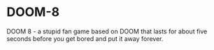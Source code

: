 # DOOM-8
DOOM 8 - a stupid fan game based on DOOM that lasts for about five seconds before you get bored and put it away forever.
